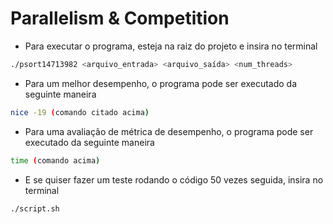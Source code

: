# Parallelism & Competition

- Para executar o programa, esteja na raiz do projeto e insira no terminal

```bash
./psort14713982 <arquivo_entrada> <arquivo_saída> <num_threads>
```

- Para um melhor desempenho, o programa pode ser executado da seguinte maneira

```bash
nice -19 (comando citado acima)
```

- Para uma avaliação de métrica de desempenho, o programa pode ser executado da seguinte maneira

```bash
time (comando acima)
```

- E se quiser fazer um teste rodando o código 50 vezes seguida, insira no terminal

```bash
./script.sh
```